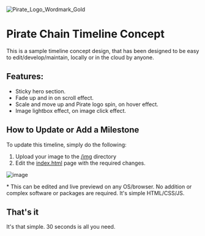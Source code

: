 ![Pirate_Logo_Wordmark_Gold](https://github.com/QuirkyRobots/pirate-chain-timeline/assets/29914179/1df9f260-e3eb-455d-acfc-83deb99eca72)

# Pirate Chain Timeline Concept

This is a sample timeline concept design, that has been designed to be easy to edit/develop/maintain, locally or in the cloud by anyone.

## Features:

* Sticky hero section.
* Fade up and in on scroll effect.
* Scale and move up and Pirate logo spin, on hover effect.
* Image lightbox effect, on image click effect.

## How to Update or Add a Milestone

To update this timeline, simply do the following:

1. Upload your image to the [/img](./img/) directory
2. Edit the [index.html](./index.html) page with the required changes.

![image](https://github.com/QuirkyRobots/pirate-chain-timeline/assets/29914179/9ccb9d42-9fde-4569-a821-87f8a543abeb)

\* This can be edited and live previewd on any OS/browser. No addition or complex software or packages are required. It's simple HTML/CSS/JS.

## That's it

It's that simple. 30 seconds is all you need.
